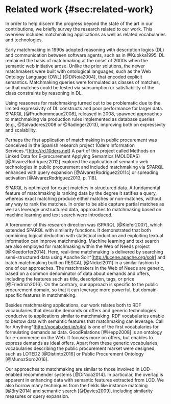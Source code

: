 # Related work {#sec:related-work}

<!-- stav řešení problematiky v ČR a ve světě -->
<!-- TODO: This needs to be substantially shortened. -->

In order to help discern the progress beyond the state of the art in our contributions, we briefly survey the research related to our work.
This overview includes matchmaking applications as well as related vocabularies and technologies. 

Early matchmaking in 1990s adopted reasoning with description logics (DL) and communication between software agents, such as in @Kuokka1995.
DL remained the basis of matchmaking at the onset of 2000s when the semantic web initiative arose.
Unlike the prior solutions, the newer matchmakers were built with ontological languages, such as the Web Ontology Language (OWL) [@DiNoia2004], that encoded explicit semantics.
Matchmaking queries were formulated as classes of matches, so that matches could be tested via subsumption or satisfiability of the class constraints by reasoning in DL.

Using reasoners for matchmaking turned out to be problematic due to the limited expressivity of DL constructs and poor performance for larger data.
SPARQL [@Prudhommeaux2008], released in 2008, spawned approaches to matchmaking via production rules implemented as database queries (e.g., @Salvadores2008 or @Radinger2013), improving both on expressivity and scalability.

Perhaps the first application of matchmaking in public procurement was conceived in the Spanish research project 10ders Information Services.^[<http://rd.10ders.net>]
A part of this project called Methods on Linked Data for E-procurement Applying Semantics (MOLDEAS) [@AlvarezRodriguez2012] explored the application of semantic web technologies in public procurement and included matchmaking via SPARQL enhanced with query expansion [@AlvarezRodriguez2011c] or spreading activation [@AlvarezRodriguez2013, p. 118].

SPARQL is optimized for exact matches in structured data.
A fundamental feature of matchmaking is ranking data by the degree it satifies a query, whereas exact matching produce either matches or non-matches, without any way to rank the matches.
In order to be able capture partial matches as well as leverage unstructured data, approaches to matchmaking based on machine learning and text search were introduced.

A forerunner of this research direction was iSPARQL [@Kiefer2007], which extended SPARQL with similarity functions.
It demonstrated that both combining logical deduction with statistical induction and exploiting textual information can improve matchmaking.
Machine learning and text search are also employed for matchmaking within the Web of Needs project [@Kleedorfer2014].
Here, real-time matchmaking is delivered by searching semi-structured data using Apache Solr^[<http://lucene.apache.org/solr>] and batch matchmaking built on RESCAL [@Nickel2011] in a similar fashion to one of our approaches.
The matchmakers in the Web of Needs are generic, based on a common denominator of data about demands and offers, including the features such as title, description, tags, or price [@Friedrich2016].
On the contrary, our approach is specific to the public procurement domain, so that it can leverage more powerful, but domain-specific features in matchmaking.

Besides matchmaking applications, our work relates both to RDF vocabularies that describe demands or offers and generic technologies conducive to applications similar to matchmaking.
RDF vocabularies enable to bestow data with semantic features that matchmaking can leverage.
Call for Anything^[<http://vocab.deri.ie/c4n>] is one of the first vocabularies for formulating demands as data.
GoodRelations [@Hepp2008] is an ontology for e-commerce on the Web.
It focuses more on offers, but enables to express demands as ideal offers.
Apart from these generic vocabularies, vocabularies describing the public procurement market were designed, such as LOTED2 [@Distinto2016] or Public Procurement Ontology [@MunozSoro2016]. 

Our approaches to matchmaking are similar to those involved in LOD-enabled recommender systems [@DiNoia2014].
In particular, the overlap is apparent in enhancing data with semantic features extracted from LOD.
We also borrow many techniques from the fields like instance matching [@Bryl2014] and semantic search [@Davies2009], including similarity measures or query expansion.
